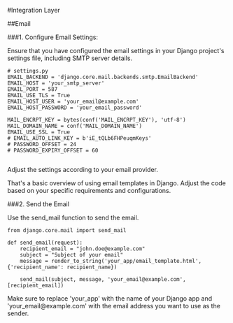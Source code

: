 #Integration Layer

##Email

###1. Configure Email Settings:

<p>

Ensure that you have configured the email settings in your Django project's settings file, including SMTP server details.

</p>


```
# settings.py
EMAIL_BACKEND = 'django.core.mail.backends.smtp.EmailBackend'
EMAIL_HOST = 'your_smtp_server'
EMAIL_PORT = 587
EMAIL_USE_TLS = True
EMAIL_HOST_USER = 'your_email@example.com'
EMAIL_HOST_PASSWORD = 'your_email_password'

MAIL_ENCRPT_KEY = bytes(conf('MAIL_ENCRPT_KEY'), 'utf-8')
MAIL_DOMAIN_NAME = conf('MAIL_DOMAIN_NAME')
EMAIL_USE_SSL = True
# EMAIL_AUTO_LINK_KEY = b'iE_tQLb6FHPeuqmKeys'
# PASSWORD_OFFSET = 24
# PASSWORD_EXPIRY_OFFSET = 60


```

<p>
Adjust the settings according to your email provider.

That's a basic overview of using email templates in Django. Adjust the code based on your specific requirements and configurations.

</p>

###2. Send the Email
<p>
Use the send_mail function to send the email.
</p>

```
from django.core.mail import send_mail

def send_email(request):
    recipient_email = "john.doe@example.com"
    subject = "Subject of your email"
    message = render_to_string('your_app/email_template.html', {'recipient_name': recipient_name})

    send_mail(subject, message, 'your_email@example.com', [recipient_email])
```

<p>
Make sure to replace 'your_app' with the name of your Django app and 'your_email@example.com' with the email address you want to use as the sender.
</p>